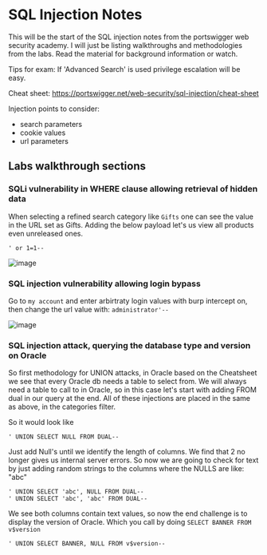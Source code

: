 # SQL Injection Notes

This will be the start of the SQL injection notes from the portswigger web security academy. I will just be listing walkthroughs and methodologies from the labs. Read the material for background information or watch.

Tips for exam: If 'Advanced Search' is used privilege escalation will be easy. 

Cheat sheet: https://portswigger.net/web-security/sql-injection/cheat-sheet 

Injection points to consider:

- search parameters
- cookie values
- url parameters

## Labs walkthrough sections

### SQLi vulnerability in WHERE clause allowing retrieval of hidden data

When selecting a refined search category like `Gifts` one can see the value in the URL set as Gifts. Adding the below  payload let's us view all products even unreleased ones.  

```
' or 1=1--
```

![image](https://github.com/user-attachments/assets/2d0bf1ab-78c8-480f-8f95-c2906d9fd7fe)

### SQL injection vulnerability allowing login bypass

Go to `my account` and enter arbirtraty login values with burp intercept on, then change the url value with: `administrator'--`

![image](https://github.com/user-attachments/assets/8ed32490-050b-4102-bfd7-5b397c7eecb6)


### SQL injection attack, querying the database type and version on Oracle

So first methodology for UNION attacks, in Oracle based on the Cheatsheet we see that every Oracle db needs a table to select from. We will always need a table to call to in Oracle, so in this case let's start with adding FROM dual in our query at the end. All of these injections are placed in the same as above, in the categories filter.

So it would look like

```
' UNION SELECT NULL FROM DUAL--
```

Just add Null's until we identify the length of columns. We find that 2 no longer gives us internal server errors. So now we are going to check for text by just adding random strings to the columns where the NULLS are like: "abc" 

```
' UNION SELECT 'abc', NULL FROM DUAL--
' UNION SELECT 'abc', 'abc' FROM DUAL--
```

We see both columns contain text values, so now the end challenge is to display the version of Oracle. Which you call by doing `SELECT BANNER FROM v$version`

```
' UNION SELECT BANNER, NULL FROM v$version--
```

### 
